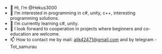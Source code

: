 - 👋 Hi, I’m @Hekus3000
- 👀 I’m interested in programming in c#, unity, c++, interesting programming solutions. 
- 🌱 I’m currently learning c#, unity.
- 💞️ I look forward to cooperation in projects where beginners and co-education are welcome. 
- 📫 How to contact me by mail: alik42471@gmail.com and by telegram - Tot_samurau

<!---
Hekus3000/Hekus3000 is a ✨ special ✨ repository because its `README.md` (this file) appears on your GitHub profile.
You can click the Preview link to take a look at your changes.
--->
